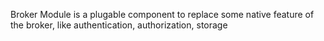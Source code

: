 Broker Module is a plugable component to replace some native feature of the broker, like authentication, authorization, storage